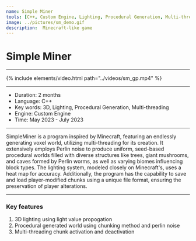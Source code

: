 ```yaml
---
name: Simple Miner
tools: [C++, Custom Engine, Lighting, Procedural Generation, Multi-threading]
image: ../pictures/sm_demo.gif
description:  Minecraft-like game
---
```


# Simple Miner

***

{% include elements/video.html path="../videos/sm_gp.mp4" %}

***

- Duration:             2 months
- Language:             C++
- Key words:            3D, Lighting, Procedural Generation, Multi-threading
- Engine:               Custom Engine
- Time:                 May 2023 - July 2023

***

SimpleMiner is a program inspired by Minecraft, featuring an endlessly generating voxel world, utilizing multi-threading for its creation. It extensively employs Perlin noise to produce uniform, seed-based procedural worlds filled with diverse structures like trees, giant mushrooms, and caves formed by Perlin worms, as well as varying biomes influencing block types. The lighting system, modeled closely on Minecraft's, uses a heat map for accuracy. Additionally, the program has the capability to save and load player-modified chunks using a unique file format, ensuring the preservation of player alterations.

***

### Key features

1. 3D lighting using light value propogation
2. Procedural generated world using chunking method and perlin noise
3. Multi-threading chunk activation and deactivation